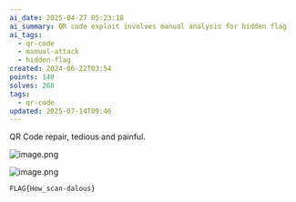 ```yaml
---
ai_date: 2025-04-27 05:23:18
ai_summary: QR code exploit involves manual analysis for hidden flag
ai_tags:
  - qr-code
  - manual-attack
  - hidden-flag
created: 2024-06-22T03:54
points: 140
solves: 268
tags:
  - qr-code
updated: 2025-07-14T09:46
---
```


QR Code repair, tedious and painful.

![image.png](https://res.cloudinary.com/kumonochisanaka/image/upload/v1719042884/2024/06/1db0138b0310100532ad2762b20a6935.png)

![image.png](https://res.cloudinary.com/kumonochisanaka/image/upload/v1719042872/2024/06/b60a49e3731f3014c5c1988e769c7465.png)

```flag
FLAG{How_scan-dalous}
```